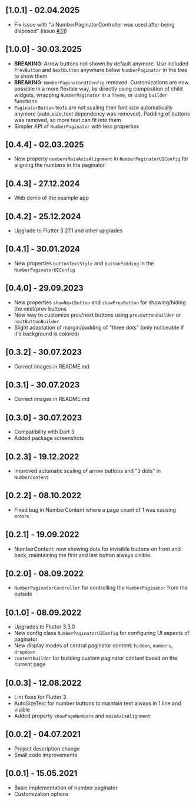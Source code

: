 ## [1.0.1] - 02.04.2025

- Fix issue with "a NumberPaginatorController was used after being disposed" (issue
  [#31](https://github.com/WieFel/number_paginator/issues/31))

## [1.0.0] - 30.03.2025

- **BREAKING**: Arrow buttons not shown by default anymore. Use included `PrevButton` and
  `NextButton`
  anywhere below `NumberPaginator` in the tree to show them
- **BREAKING**: `NumberPaginatorUIConfig` removed. Customizations are now possible in a more
  flexible
  way, by directly using composition of child widgets, wrapping `NumberPaginator` in a `Theme`, or
  using `builder` functions
- `PaginatorButton` texts are not scaling their font size automatically anymore (auto_size_text
  dependency
  was removed). Padding of buttons was removed, so more text can fit into them
- Simpler API of `NumberPaginator` with less properties

## [0.4.4] - 02.03.2025

- New property `numbersMainAxisAlignment` in `NumberPaginatorUIConfig` for aligning the numbers in
  the paginator

## [0.4.3] - 27.12.2024

- Web demo of the example app

## [0.4.2] - 25.12.2024

- Upgrade to Flutter 3.27.1 and other upgrades

## [0.4.1] - 30.01.2024

- New properties `buttonTextStyle` and `buttonPadding` in the `NumberPaginatorUIConfig`

## [0.4.0] - 29.09.2023

- New properties `showNextButton` and `showPrevButton` for showing/hiding the next/prev buttons
- New way to customize prev/next buttons using `prevButtonBuilder` or `nextButtonBuilder`
- Slight adaptation of margin/padding of "three dots" (only noticeable if it's background is
  colored)

## [0.3.2] - 30.07.2023

- Correct images in README.md

## [0.3.1] - 30.07.2023

- Correct images in README.md

## [0.3.0] - 30.07.2023

- Compatibility with Dart 3
- Added package screenshots

## [0.2.3] - 19.12.2022

- Improved automatic scaling of arrow buttons and "3 dots" in `NumberContent`

## [0.2.2] - 08.10.2022

- Fixed bug in NumberContent where a page count of 1 was causing errors

## [0.2.1] - 19.09.2022

- NumberContent: now showing dots for invisible buttons on front and back, maintaining the first
  and last button always visible.

## [0.2.0] - 08.09.2022

- `NumberPaginatorController` for controlling the `NumberPaginator` from the outside

## [0.1.0] - 08.09.2022

- Upgrades to Flutter 3.3.0
- New config class `NumberPaginatorUIConfig` for configuring UI aspects of paginator
- New display modes of central paginator content: `hidden`, `numbers`, `dropdown`
- `contentBuilder` for building custom paginator content based on the current page

## [0.0.3] - 12.08.2022

- Lint fixes for Flutter 3
- AutoSizeText for number buttons to maintain text always in 1 line and visible
- Added property `showPageNumbers` and `mainAxisAlignment`

## [0.0.2] - 04.07.2021

- Project description change
- Small code improvements

## [0.0.1] - 15.05.2021

- Basic implementation of number paginator
- Customization options
